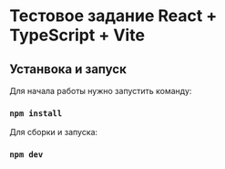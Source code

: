 # Тестовое задание React + TypeScript + Vite


## Устанвока и запуск

Для начала работы нужно запустить команду:

### `npm install`

Для сборки и запуска:

### `npm dev`

